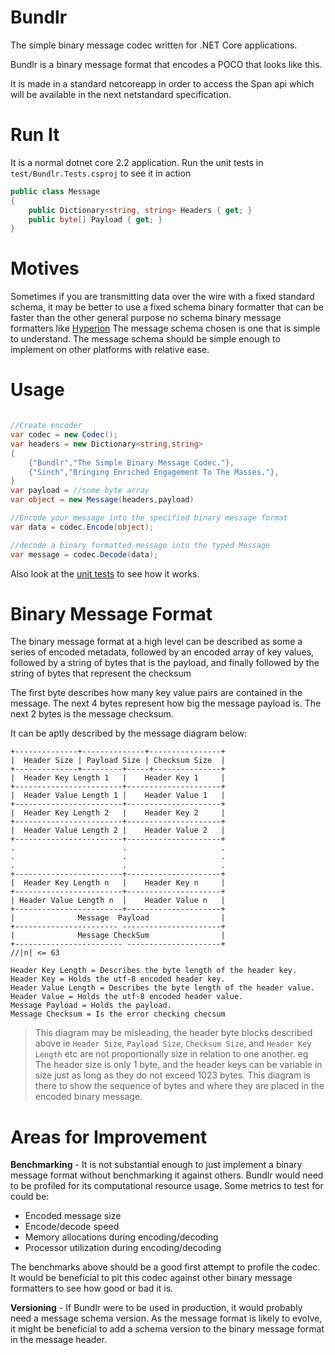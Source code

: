 # Bundlr

The simple binary message codec written for .NET Core applications.

Bundlr is a binary message format that encodes a POCO that looks like this.

It is made in a standard netcoreapp in order to access the Span<T> api which will be available in the next netstandard specification.

# Run It
It is a normal dotnet core 2.2 application. Run the unit tests in `test/Bundlr.Tests.csproj` to see it in action

```csharp
public class Message
{
    public Dictionary<string, string> Headers { get; }
    public byte[] Payload { get; }
}
```

# Motives
Sometimes if you are transmitting data over the wire with a fixed standard schema, it may be better to use a fixed schema binary formatter that can be faster than the other general purpose no schema binary message formatters like [Hyperion](https://github.com/akkadotnet/Hyperion)
The message schema chosen is one that is simple to understand. The message schema should be simple enough to implement on other platforms with relative ease.

# Usage

```csharp

//Create encoder
var codec = new Codec();
var headers = new Dictionary<string,string>
{
    {"Bundlr","The Simple Binary Message Codec."},
    {"Sinch","Bringing Enriched Engagement To The Masses."},
}
var payload = //some byte array
var object = new Message(headers,payload)

//Encode your message into the specified binary message format
var data = codec.Encode(object);

//decode a binary formatted message into the typed Message
var message = codec.Decode(data);
```

Also look at the [unit tests](https://github.com/Lutando/Entropy/Bundlr/test/Bundlr.Tests/UnitTests.cs) to see how it works.

# Binary Message Format
The binary message format at a high level can be described as some a series of encoded metadata, followed by an encoded array of key values, followed by a string of bytes that is the payload, and finally followed by the string of bytes that represent the checksum

The first byte describes how many key value pairs are contained in the message. The next 4 bytes represent how big the message payload is. The next 2 bytes is the message checksum.

It can be aptly described by the message diagram below:
```
+--------------+--------------+----------------+
|  Header Size | Payload Size | Checksum Size  |
+--------------+---------+-----+---------------+
|  Header Key Length 1   |    Header Key 1     |
+------------------------+---------------------+
|  Header Value Length 1 |    Header Value 1   |
+------------------------+---------------------+
|  Header Key Length 2   |    Header Key 2     |
+------------------------+---------------------+
|  Header Value Length 2 |    Header Value 2   |
+------------------------+---------------------+
.                        .                     .
.                        .                     .
.                        .                     .
+------------------------+---------------------+
|  Header Key Length n   |    Header Key n     |
+------------------------+---------------------+
| Header Value Length n  |    Header Value n   |
+------------------------+---------------------+
|              Message  Payload                |
+----------------------- ----------------------+
|              Message CheckSum                |
+------------------------ ---------------------+
//|n| <= 63

Header Key Length = Describes the byte length of the header key.
Header Key = Holds the utf-8 encoded header key.
Header Value Length = Describes the byte length of the header value.
Header Value = Holds the utf-8 encoded header value.
Message Payload = Holds the payload.
Message Checksum = Is the error checking checsum

```
> This diagram may be misleading, the header byte blocks described above ie `Header Size`, `Payload Size`, `Checksum Size`, and `Header Key Length` etc are not proportionally size in relation to one another. eg The header size is only 1 byte, and the header keys can be variable in size just as long as they do not exceed 1023 bytes. This diagram is there to show the sequence of bytes and where they are placed in the encoded binary message.

# Areas for Improvement
**Benchmarking** - It is not substantial enough to just implement a binary message format without benchmarking it against others. Bundlr would need to be profiled for its computational resource usage. Some metrics to test for could be:

* Encoded message size
* Encode/decode speed
* Memory allocations during encoding/decoding
* Processor utilization during encoding/decoding

The benchmarks above should be a good first attempt to profile the codec. It would be beneficial to pit this codec against other binary message formatters to see how good or bad it is.

**Versioning** - If Bundlr were to be used in production, it would probably need a message schema version. As the message format is likely to evolve, it might be beneficial to add a schema version to the binary message format in the message header.


